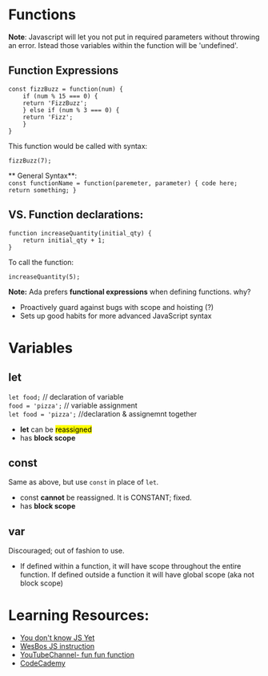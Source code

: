 #

# Functions

**Note**: Javascript will let you not put in required parameters without throwing an error.  Istead those variables within the function will be 'undefined'.

## Function Expressions
``` 
const fizzBuzz = function(num) {
    if (num % 15 === 0) {
    return 'FizzBuzz';
    } else if (num % 3 === 0) {
    return 'Fizz';
    }
}
```
This function would be called with syntax:
```
fizzBuzz(7);
```
** General Syntax**:  
 `const functionName = function(paremeter, parameter) {
    code here;
    return something;
}`  


## VS. Function declarations:
```
function increaseQuantity(initial_qty) {
    return initial_qty + 1;
}
```
To call the function: 
```
increaseQuantity(5);
```

**Note:** Ada prefers **functional expressions** when defining functions. why?
- Proactively guard against bugs with scope and hoisting (?)
- Sets up good habits for more advanced JavaScript syntax


# Variables
## let 
`let food;`   // declaration of variable  
`food = 'pizza';`   // variable assignment  
`let food = 'pizza';` //declaration & assignemnt together
- **let** can be <mark>reassigned </mark>
- has **block scope**

## const
Same as above, but use `const` in place of `let`.  
- const **cannot** be reassigned. It is CONSTANT; fixed.
- has **block scope**

## var
Discouraged; out of fashion to use.
- If defined within a function, it will have scope throughout the entire function. If defined outside a function it will have global scope (aka not block scope)

# Learning Resources:
- [You don't know JS Yet](https://github.com/getify/You-Dont-Know-JS/blob/1st-ed/up%20%26%20going/ch1.md)  
- [WesBos JS instruction](https://wesbos.com/javascript)  
- [YouTubeChannel- fun fun function](https://www.youtube.com/channel/UCO1cgjhGzsSYb1rsB4bFe4Q)
- [CodeCademy](https://www.codecademy.com/learn/introduction-to-javascript)